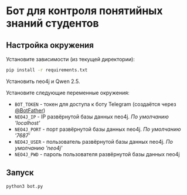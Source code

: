 # Бот для контроля понятийных знаний студентов

## Настройка окружения
Установите зависимости (из текущей директории):
```bash
pip install -r requirements.txt
```

Установить neo4j и Qwen 2.5.

Установите следующие переменные окружения:
* `BOT_TOKEN` - токен для доступа к боту Telegram (создаётся через [@BotFather](https://t.me/BotFather))
* `NEO4J_IP` - IP развёрнутой базы данных neo4j. *По умолчанию 'localhost'*
* `NEO4J_PORT` - порт развёрнутой базы данных neo4j. *По умолчанию '7687'*
* `NEO4J_USER` - пользователь развёрнутой базы данных neo4j. *По умолчанию 'neo4j'*
* `NEO4J_PWD` - пароль пользователя развёрнутой базы данных neo4j

## Запуск
```bash
python3 bot.py
```
